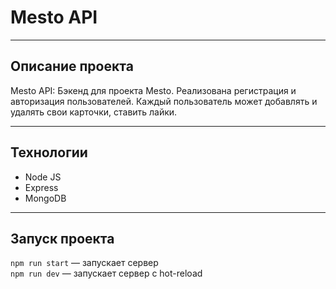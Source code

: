 # Mesto API
_________________________________________
## Описание проекта
Mesto API: Бэкенд для проекта Mesto. Реализована регистрация и авторизация пользователей. Каждый пользователь может добавлять и удалять свои карточки, ставить лайки.
_________________________________________
## Технологии
* Node JS
* Express
* MongoDB
_________________________________________
## Запуск проекта
`npm run start` — запускает сервер   
`npm run dev` — запускает сервер с hot-reload

